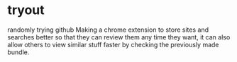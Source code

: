 # tryout
randomly trying github
Making a chrome extension to store sites and searches better so that they can review them any time they want, it can also allow others to view similar stuff faster by checking the previously made bundle.
